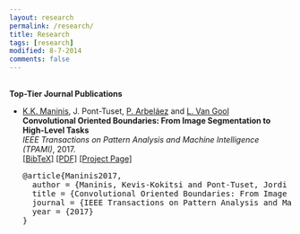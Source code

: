 ```yaml
---
layout: research
permalink: /research/
title: Research
tags: [research]
modified: 8-7-2014
comments: false
---
```


<h4 style="margin-bottom:0px;padding-top:10px;">Top-Tier Journal Publications</h4>
<!-- Generated from JabRef by PubList by Truong Nghiem at 11:44 on 2015.09.10. -->
<ul class="biblist">

<!-- Item: Maninis2017 -->
<li ><p>
<a href="http://www.vision.ee.ethz.ch/~kmaninis" target="_blank">K.K. Maninis</a>, J. Pont-Tuset, <a href="https://biomedicalcomputervision.uniandes.edu.co" target="_blank">P. Arbeláez</a> and <a href="http://www.vision.ee.ethz.ch/members/get_member.cgi?id=1" target="_blank">L. Van Gool</a><br><b>Convolutional Oriented Boundaries: From Image Segmentation to High-Level Tasks</b><br>
<i>IEEE Transactions on Pattern Analysis and Machine Intelligence (TPAMI)</i>,
2017.
<br />
<a href="javascript:toggleBibtex('Maninis2017')">[BibTeX]</a>
<a href="http://arxiv.org/abs/1701.04658" target="_blank">[PDF]</a> <a href="http://www.vision.ee.ethz.ch/~cvlsegmentation/cob/"  target="_blank">[Project Page]</a>
</p>
<div id="bib_Maninis2017" class="bibtex noshow">
<pre>
@article{Maninis2017,
  author = {Maninis, Kevis-Kokitsi and Pont-Tuset, Jordi and Arbel&aacute;ez, Pablo and Van Gool, Luc},
  title = {Convolutional Oriented Boundaries: From Image Segmentation to High-Level Tasks},
  journal = {IEEE Transactions on Pattern Analysis and Machine Intelligence (TPAMI)},
  year = {2017}
}
</pre>
</div>
</li>
  
</ul> 
